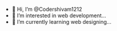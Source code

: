 - 👋 Hi, I’m @Codershivam1212
- 👀 I’m interested in web development...
- 🌱 I’m currently learning web designing...


<!---
Codershivam1212/Codershivam1212 is a ✨ special ✨ repository because its `README.md` (this file) appears on your GitHub profile.
You can click the Preview link to take a look at your changes.
--->
